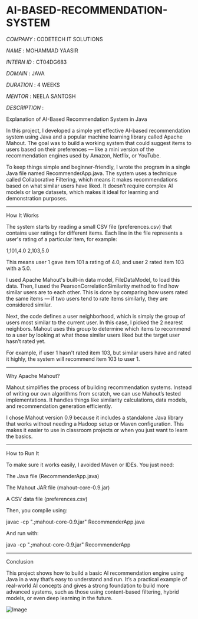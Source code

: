 # AI-BASED-RECOMMENDATION-SYSTEM

*COMPANY* : CODETECH IT SOLUTIONS

*NAME* : MOHAMMAD YAASIR

*INTERN ID* : CT04DG683

*DOMAIN* : JAVA

*DURATION* : 4 WEEKS

*MENTOR* : NEELA SANTOSH

*DESCRIPTION* :

Explanation of AI-Based Recommendation System in Java

In this project, I developed a simple yet effective AI-based recommendation system using Java and a popular machine learning library called Apache Mahout. The goal was to build a working system that could suggest items to users based on their preferences — like a mini version of the recommendation engines used by Amazon, Netflix, or YouTube.

To keep things simple and beginner-friendly, I wrote the program in a single Java file named RecommenderApp.java. The system uses a technique called Collaborative Filtering, which means it makes recommendations based on what similar users have liked. It doesn’t require complex AI models or large datasets, which makes it ideal for learning and demonstration purposes.


---

How It Works

The system starts by reading a small CSV file (preferences.csv) that contains user ratings for different items. Each line in the file represents a user's rating of a particular item, for example:

1,101,4.0
2,103,5.0

This means user 1 gave item 101 a rating of 4.0, and user 2 rated item 103 with a 5.0.

I used Apache Mahout's built-in data model, FileDataModel, to load this data. Then, I used the PearsonCorrelationSimilarity method to find how similar users are to each other. This is done by comparing how users rated the same items — if two users tend to rate items similarly, they are considered similar.

Next, the code defines a user neighborhood, which is simply the group of users most similar to the current user. In this case, I picked the 2 nearest neighbors. Mahout uses this group to determine which items to recommend to a user by looking at what those similar users liked but the target user hasn’t rated yet.

For example, if user 1 hasn't rated item 103, but similar users have and rated it highly, the system will recommend item 103 to user 1.


---

Why Apache Mahout?

Mahout simplifies the process of building recommendation systems. Instead of writing our own algorithms from scratch, we can use Mahout’s tested implementations. It handles things like similarity calculations, data models, and recommendation generation efficiently.

I chose Mahout version 0.9 because it includes a standalone Java library that works without needing a Hadoop setup or Maven configuration. This makes it easier to use in classroom projects or when you just want to learn the basics.


---

How to Run It

To make sure it works easily, I avoided Maven or IDEs. You just need:

The Java file (RecommenderApp.java)

The Mahout JAR file (mahout-core-0.9.jar)

A CSV data file (preferences.csv)


Then, you compile using:

javac -cp ".;mahout-core-0.9.jar" RecommenderApp.java

And run with:

java -cp ".;mahout-core-0.9.jar" RecommenderApp


---

Conclusion

This project shows how to build a basic AI recommendation engine using Java in a way that’s easy to understand and run. It’s a practical example of real-world AI concepts and gives a strong foundation to build more advanced systems, such as those using content-based filtering, hybrid models, or even deep learning in the future.


![Image](https://github.com/user-attachments/assets/e9d6c887-2d1d-4e0d-aa6a-1c8f3480f455)
